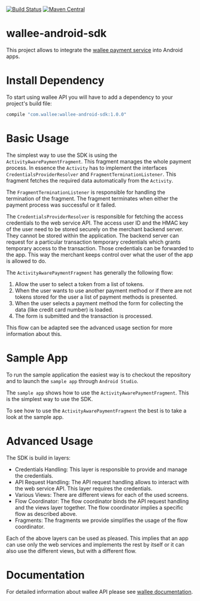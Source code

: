[![Build Status](https://travis-ci.org/wallee-payment/wallee-android-sdk.svg?branch=master)](https://travis-ci.org/wallee-payment/wallee-android-sdk)
[![Maven Central](https://maven-badges.herokuapp.com/maven-central/com.wallee/wallee-android-sdk/badge.svg)](https://maven-badges.herokuapp.com/maven-central/com.wallee/wallee-android-sdk)

# wallee-android-sdk

This project allows to integrate the <a href="https://wallee.com">wallee payment service</a> into
Android apps.

# Install Dependency

To start using wallee API you will have to add a dependency to your project's build file:

```groovy
compile "com.wallee:wallee-android-sdk:1.0.0"
```

# Basic Usage

The simplest way to use the SDK is using the `ActivityAwarePaymentFragment`. This fragment manages
the whole payment process. In essence the `Activity` has to implement the interfaces
`CredentialsProviderResolver` and `FragmentTerminationListener`. This fragment fetches the required
data automatically from the `Activity`.

The `FragmentTerminationListener` is responsible for handling the termination of the fragment. The
fragment terminates when either the payment process was successful or it failed.

The `CredentialsProviderResolver` is responsible for fetching the access credentials to the web
service API. The access user ID and the HMAC key of the user need to be stored securely on the
merchant backend server. They cannot be stored within the application. The backend server can
request for a particular transaction temporary credentials which grants temporary access to the
transaction. Those credentials can be forwarded to the app. This way the merchant keeps control
over what the user of the app is allowed to do.

The `ActivityAwarePaymentFragment` has generally the following flow:

1) Allow the user to select a token from a list of tokens.
2) When the user wants to use another payment method or if there are not tokens stored for the user
   a list of payment methods is presented.
3) When the user selects a payment method the form for collecting the data (like credit card number)
   is loaded.
4) The form is submitted and the transaction is processed.

This flow can be adapted see the advanced usage section for more information about this.

# Sample App

To run the sample application the easiest way is to checkout the repository and to launch the
`sample app` through `Android Studio`.

The `sample app` shows how to use the `ActivityAwarePaymentFragment`. This is the simplest way to
use the SDK.

To see how to use the `ActivityAwarePaymentFragment` the best is to take a look at the sample app.

# Advanced Usage

The SDK is build in layers:

* Credentials Handling: This layer is responsible to provide and manage the credentials.
* API Request Handling: The API request handling allows to interact with the web service API. This
  layer requires the credentials.
* Various Views: There are different views for each of the used screens.
* Flow Coordinator: The flow coordinator binds the API request handling and the views layer together.
  The flow coordinator implies a specific flow as described above.
* Fragments: The fragments we provide simplifies the usage of the flow coordinator.

Each of the above layers can be used as pleased. This implies that an app can use only the web
services and implements the rest by itself or it can also use the different views, but with a
different flow.

# Documentation

For detailed information about wallee API please see [wallee documentation](https://app-wallee.com/doc/api/web-service).
